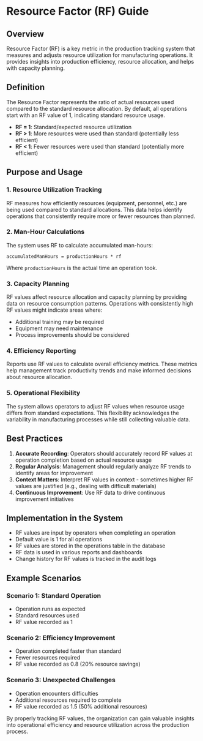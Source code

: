 # Resource Factor (RF) Guide

## Overview

Resource Factor (RF) is a key metric in the production tracking system that measures and adjusts resource utilization for manufacturing operations. It provides insights into production efficiency, resource allocation, and helps with capacity planning.

## Definition

The Resource Factor represents the ratio of actual resources used compared to the standard resource allocation. By default, all operations start with an RF value of 1, indicating standard resource usage.

- **RF = 1**: Standard/expected resource utilization
- **RF > 1**: More resources were used than standard (potentially less efficient)
- **RF < 1**: Fewer resources were used than standard (potentially more efficient)

## Purpose and Usage

### 1. Resource Utilization Tracking

RF measures how efficiently resources (equipment, personnel, etc.) are being used compared to standard allocations. This data helps identify operations that consistently require more or fewer resources than planned.

### 2. Man-Hour Calculations

The system uses RF to calculate accumulated man-hours:

```
accumulatedManHours = productionHours * rf
```

Where `productionHours` is the actual time an operation took.

### 3. Capacity Planning

RF values affect resource allocation and capacity planning by providing data on resource consumption patterns. Operations with consistently high RF values might indicate areas where:

- Additional training may be required
- Equipment may need maintenance
- Process improvements should be considered

### 4. Efficiency Reporting

Reports use RF values to calculate overall efficiency metrics. These metrics help management track productivity trends and make informed decisions about resource allocation.

### 5. Operational Flexibility

The system allows operators to adjust RF values when resource usage differs from standard expectations. This flexibility acknowledges the variability in manufacturing processes while still collecting valuable data.

## Best Practices

1. **Accurate Recording**: Operators should accurately record RF values at operation completion based on actual resource usage
2. **Regular Analysis**: Management should regularly analyze RF trends to identify areas for improvement
3. **Context Matters**: Interpret RF values in context - sometimes higher RF values are justified (e.g., dealing with difficult materials)
4. **Continuous Improvement**: Use RF data to drive continuous improvement initiatives

## Implementation in the System

- RF values are input by operators when completing an operation
- Default value is 1 for all operations
- RF values are stored in the operations table in the database
- RF data is used in various reports and dashboards
- Change history for RF values is tracked in the audit logs

## Example Scenarios

### Scenario 1: Standard Operation

- Operation runs as expected
- Standard resources used
- RF value recorded as 1

### Scenario 2: Efficiency Improvement

- Operation completed faster than standard
- Fewer resources required
- RF value recorded as 0.8 (20% resource savings)

### Scenario 3: Unexpected Challenges

- Operation encounters difficulties
- Additional resources required to complete
- RF value recorded as 1.5 (50% additional resources)

By properly tracking RF values, the organization can gain valuable insights into operational efficiency and resource utilization across the production process.
